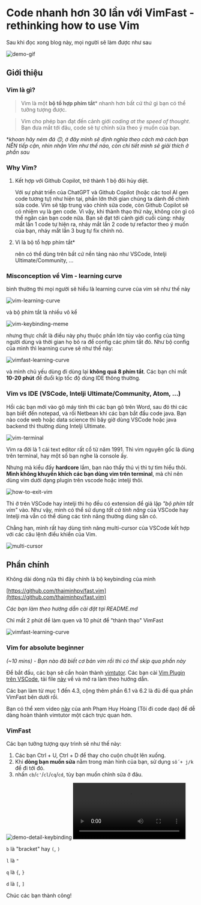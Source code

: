 # Code nhanh hơn 30 lần với VimFast - rethinking how to use Vim

Sau khi đọc xong blog này, mọi người sẽ làm được như sau

![demo-gif](./resources/gif-guides/demo.gif)

## Giới thiệu

### Vim là gì?

> Vim là một **bộ tổ hợp phím tắt*** nhanh hơn bất cứ thứ gì bạn có thể tưởng tượng được.

> Vim cho phép bạn đạt đến cảnh giới *coding at the speed of thought*. Bạn đưa mắt tới đâu, code sẽ tự chỉnh sửa theo ý muốn của bạn.

**khoan hãy ném đá 🙃, ở đây mình sẽ định nghĩa theo cách mà cách bạn NÊN tiếp cận, nhìn nhận Vim như thế nào, còn chi tiết mình sẽ giải thích ở phần sau*

### Why Vim?

1. Kết hợp với Github Copilot, trở thành 1 bộ đôi hủy diệt.
        
    Với sự phát triển của ChatGPT và Github Copilot (hoặc các tool AI gen code tương tự) như hiện tại, phần lớn thời gian chúng ta dành để chỉnh sửa code. Vim sẽ tập trung vào chỉnh sửa code, còn Github Copilot sẽ có nhiệm vụ là gen code. Vì vậy, khi thành thạo thứ này, không còn gì có thể ngăn cản bạn code nữa. Bạn sẽ đạt tới cảnh giới cuối cùng: nháy mắt lần 1 code tự hiện ra, nháy mắt lần 2 code tự refactor theo ý muốn của bạn, nháy mắt lần 3 bug tự fix chính nó.
    

2. Vì là bộ tổ hợp phím tắt*

    nên có thể dùng trên bất cứ nền tảng nào như VSCode, Intelji Ultimate/Community, …

### Misconception về Vim - learning curve

bình thường thì mọi người sẽ hiểu là learning curve của vim sẽ như thế này

![vim-learning-curve](./resources/illustrations/Learning%20curve.png)

và bộ phím tắt là nhiều vô kể

![vim-keybinding-meme](./resources/meme/vim-it-humor-geek-7953554.jpeg)

nhưng thực chất là điều này phụ thuộc phần lớn tùy vào config của từng người dùng và thời gian họ bỏ ra để config các phím tắt đó. Như bộ config của mình thì learning curve sẽ như thế này:

![vimfast-learning-curve](./resources/illustrations/Learning%20curve3.png)

và mình chủ yếu dùng đi dùng lại **không quá 8 phím tắt**. Các bạn chỉ mất **10-20 phút** để đuổi kịp tốc độ dùng IDE thông thường.

### Vim vs IDE (VSCode, Intelji Ultimate/Community, Atom, …)

Hồi các bạn mới vào gõ máy tính thì các bạn gõ trên Word, sau đó thì các bạn biết đến notepad, và rồi Netbean khi các bạn bắt đầu code java. Bạn nào code web hoặc data science thì bây giờ dùng VSCode hoặc java backend thì thường dùng Intelji Ultimate.

![vim-terminal](./resources/illustrations/vim-modern.png)

Vim ra đời là 1 cái text editor rất cổ từ năm 1991. Thì vim nguyên gốc là dùng trên terminal, hay một số bạn nghe là console ấy.

Nhưng mà kiểu đấy **hardcore** lắm, bạn nào thấy thú vị thì tự tìm hiểu thôi. **Mình không khuyến khích các bạn dùng vim trên terminal**, mà chỉ nên dùng vim dưới dạng plugin trên vscode hoặc intelji thôi.

![how-to-exit-vim](./resources/meme/How-to-exit-vim-stackoverflow.png)

Thì ở trên VSCode hay intelji thì họ đều có extension để giả lập *"bộ phím tắt vim"* vào. Như vậy, mình có thể sử dụng *tất cả tính năng* của VSCode hay Intelji mà vẫn có thể dùng các tính năng thường dùng sẵn có.

Chẳng hạn, mình rất hay dùng tính năng multi-cursor của VSCode kết hợp với các câu lệnh điều khiển của Vim.

![multi-cursor](./resources/gif-guides/multi-cursor-demo.gif)

## Phần chính

Không dài dòng nữa thì đây chính là bộ keybinding của mình

[https://github.com/thaiminhpv/fast.vim](https://github.com/thaiminhpv/fast.vim)

*Các bạn làm theo hướng dẫn cài đặt tại README.md*

Chỉ mất 2 phút để làm quen và 10 phút để "thành thạo" VimFast

![vimfast-learning-curve](./resources/illustrations/Learning%20curve3.png)

### Vim for absolute beginner

*(~10 mins) - Bạn nào đã biết cơ bản vim rồi thì có thể skip qua phần này*

Để bắt đầu, các bạn sẽ cần hoàn thành [vimtutor](https://gist.github.com/hashrocketeer/852a4f878acd42abbf98f18278329bdc). Các bạn cài [Vim Plugin trên VSCode](https://marketplace.visualstudio.com/items?itemName=vscodevim.vim), tải file [này](https://gist.github.com/hashrocketeer/852a4f878acd42abbf98f18278329bdc) về và mở ra làm theo hướng dẫn.

Các bạn làm từ mục 1 đến 4.3, cộng thêm phần 6.1 và 6.2 là đủ để  qua phần VimFast bên dưới rồi.

Bạn có thể  xem video [này](https://www.youtube.com/watch?v=WD9CvdIAflY) của anh Phạm Huy Hoàng (Tôi đi code dạo) để dễ dàng hoàn thành vimtutor một cách trực quan hơn.

### VimFast

Các bạn tưởng tượng quy trình sẽ như thế này:

1. Các bạn Ctrl + U, Ctrl + D để thay cho cuộn chuột lên xuống.
2. Khi **dòng bạn muốn sửa** nằm trong màn hình của bạn, sử dụng `số + j/k` để đi tới đó.
3. nhấn `cb`/`c'`/`cl`/`cq`/`cd`, tùy bạn muốn chỉnh sửa ở đâu.

![demo-detail-keybinding](./resources/gif-guides/vimfast.gif)
![vimfast-video](./resources/videos/vimfast.mp4)

`b` là "bracket" hay `(`, `)`

`l` là `"`

`q` là `{`, `}`

`d` là `[`, `]`

Chúc các bạn thành công!

